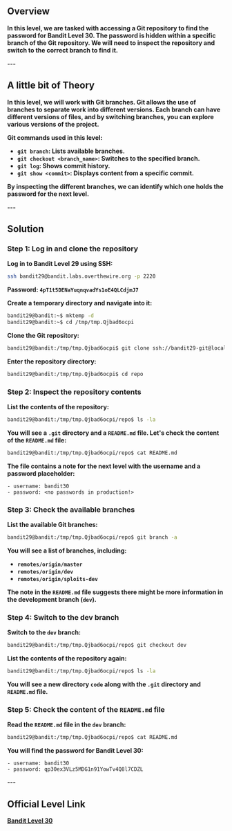 ## Overview

**In this level, we are tasked with accessing a Git repository to find the password for Bandit Level 30. The password is hidden within a specific branch of the Git repository. We will need to inspect the repository and switch to the correct branch to find it.**

**---**

## A little bit of Theory

**In this level, we will work with Git branches. Git allows the use of branches to separate work into different versions. Each branch can have different versions of files, and by switching branches, you can explore various versions of the project.**

**Git commands used in this level:**

- **`git branch`: Lists available branches.**
- **`git checkout <branch_name>`: Switches to the specified branch.**
- **`git log`: Shows commit history.**
- **`git show <commit>`: Displays content from a specific commit.**

**By inspecting the different branches, we can identify which one holds the password for the next level.**

**---**

## Solution

### Step 1: Log in and clone the repository

**Log in to Bandit Level 29 using SSH:**

```bash
ssh bandit29@bandit.labs.overthewire.org -p 2220
```

**Password: `4pT1t5DENaYuqnqvadYs1oE4QLCdjmJ7`**

**Create a temporary directory and navigate into it:**

```bash
bandit29@bandit:~$ mktemp -d
bandit29@bandit:~$ cd /tmp/tmp.Qjbad6ocpi
```

**Clone the Git repository:**

```bash
bandit29@bandit:/tmp/tmp.Qjbad6ocpi$ git clone ssh://bandit29-git@localhost/home/bandit29-git/repo
```

**Enter the repository directory:**

```bash
bandit29@bandit:/tmp/tmp.Qjbad6ocpi$ cd repo
```

### Step 2: Inspect the repository contents

**List the contents of the repository:**

```bash
bandit29@bandit:/tmp/tmp.Qjbad6ocpi/repo$ ls -la
```

**You will see a `.git` directory and a `README.md` file. Let's check the content of the `README.md` file:**

```bash
bandit29@bandit:/tmp/tmp.Qjbad6ocpi/repo$ cat README.md
```

**The file contains a note for the next level with the username and a password placeholder:**

```
- username: bandit30
- password: <no passwords in production!>
```

### Step 3: Check the available branches

**List the available Git branches:**

```bash
bandit29@bandit:/tmp/tmp.Qjbad6ocpi/repo$ git branch -a
```

**You will see a list of branches, including:**

- **`remotes/origin/master`**
- **`remotes/origin/dev`**
- **`remotes/origin/sploits-dev`**

**The note in the `README.md` file suggests there might be more information in the development branch (`dev`).**

### Step 4: Switch to the dev branch

**Switch to the `dev` branch:**

```bash
bandit29@bandit:/tmp/tmp.Qjbad6ocpi/repo$ git checkout dev
```

**List the contents of the repository again:**

```bash
bandit29@bandit:/tmp/tmp.Qjbad6ocpi/repo$ ls -la
```

**You will see a new directory `code` along with the `.git` directory and `README.md` file.**

### Step 5: Check the content of the `README.md` file

**Read the `README.md` file in the `dev` branch:**

```bash
bandit29@bandit:/tmp/tmp.Qjbad6ocpi/repo$ cat README.md
```

**You will find the password for Bandit Level 30:**

```
- username: bandit30
- password: qp30ex3VLz5MDG1n91YowTv4Q8l7CDZL
```

**---**

## Official Level Link

**[Bandit Level 30](https://overthewire.org/wargames/bandit/bandit30.html)**